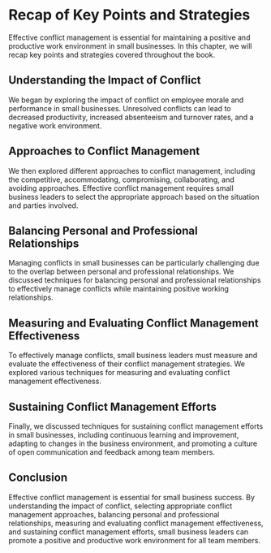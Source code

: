 Recap of Key Points and Strategies
==========================================================

Effective conflict management is essential for maintaining a positive and productive work environment in small businesses. In this chapter, we will recap key points and strategies covered throughout the book.

Understanding the Impact of Conflict
------------------------------------

We began by exploring the impact of conflict on employee morale and performance in small businesses. Unresolved conflicts can lead to decreased productivity, increased absenteeism and turnover rates, and a negative work environment.

Approaches to Conflict Management
---------------------------------

We then explored different approaches to conflict management, including the competitive, accommodating, compromising, collaborating, and avoiding approaches. Effective conflict management requires small business leaders to select the appropriate approach based on the situation and parties involved.

Balancing Personal and Professional Relationships
-------------------------------------------------

Managing conflicts in small businesses can be particularly challenging due to the overlap between personal and professional relationships. We discussed techniques for balancing personal and professional relationships to effectively manage conflicts while maintaining positive working relationships.

Measuring and Evaluating Conflict Management Effectiveness
----------------------------------------------------------

To effectively manage conflicts, small business leaders must measure and evaluate the effectiveness of their conflict management strategies. We explored various techniques for measuring and evaluating conflict management effectiveness.

Sustaining Conflict Management Efforts
--------------------------------------

Finally, we discussed techniques for sustaining conflict management efforts in small businesses, including continuous learning and improvement, adapting to changes in the business environment, and promoting a culture of open communication and feedback among team members.

Conclusion
----------

Effective conflict management is essential for small business success. By understanding the impact of conflict, selecting appropriate conflict management approaches, balancing personal and professional relationships, measuring and evaluating conflict management effectiveness, and sustaining conflict management efforts, small business leaders can promote a positive and productive work environment for all team members.
